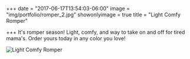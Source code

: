 +++
date = "2017-06-17T13:54:03-06:00"
image = "img/portfolio/romper_2.jpg"
showonlyimage = true
title = "Light Comfy Romper"

+++
It's romper season! Light, comfy, and way to take on and off for tired mama's. Order yours today in any color you love!

![Light Comfy Romper](/img/portfolio/romper_2.jpg)

